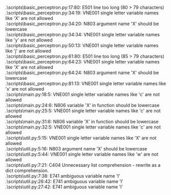 .\scripts\basic_perceptron.py:17:80: E501 line too long (80 > 79 characters)  
.\scripts\basic_perceptron.py:34:19: VNE001 single letter variable names like 'X' are not allowed  
.\scripts\basic_perceptron.py:34:20: N803 argument name 'X' should be lowercase  
.\scripts\basic_perceptron.py:34:34: VNE001 single letter variable names like 'y' are not allowed  
.\scripts\basic_perceptron.py:50:13: VNE001 single letter variable names like 'j' are not allowed  
.\scripts\basic_perceptron.py:61:80: E501 line too long (85 > 79 characters)  
.\scripts\basic_perceptron.py:64:23: VNE001 single letter variable names like 'X' are not allowed  
.\scripts\basic_perceptron.py:64:24: N803 argument name 'X' should be lowercase  
.\scripts\basic_perceptron.py:81:13: VNE001 single letter variable names like 'x' are not allowed  
.\scripts\main.py:18:5: VNE001 single letter variable names like 'c' are not allowed  
.\scripts\main.py:24:6: N806 variable 'X' in function should be lowercase  
.\scripts\main.py:25:5: VNE001 single letter variable names like 'c' are not allowed  
.\scripts\main.py:31:6: N806 variable 'X' in function should be lowercase  
.\scripts\main.py:32:5: VNE001 single letter variable names like 'c' are not allowed  
.\scripts\util.py:5:15: VNE001 single letter variable names like 'X' are not allowed  
.\scripts\util.py:5:16: N803 argument name 'X' should be lowercase  
.\scripts\util.py:5:44: VNE001 single letter variable names like 'w' are not allowed  
.\scripts\util.py:7:21: C404 Unnecessary list comprehension - rewrite as a dict comprehension.  
.\scripts\util.py:7:38: E741 ambiguous variable name 'l'  
.\scripts\util.py:26:42: E741 ambiguous variable name 'l'  
.\scripts\util.py:27:42: E741 ambiguous variable name 'l'  

